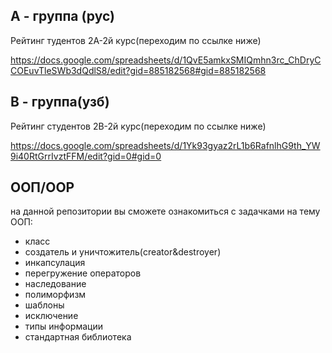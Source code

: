 А - группа (рус)
----------------
Рейтинг тудентов 2А-2й курс(переходим по ссылке ниже)

https://docs.google.com/spreadsheets/d/1QvE5amkxSMIQmhn3rc_ChDryCCOEuvTleSWb3dQdlS8/edit?gid=885182568#gid=885182568

В - группа(узб)
----------------
Рейтинг студентов 2В-2й курс(переходим по ссылке ниже)

https://docs.google.com/spreadsheets/d/1Yk93gyaz2rL1b6RafnlhG9th_YW9i40RtGrrIvztFFM/edit?gid=0#gid=0

ООП/OOP
---------------
на данной репозитории вы сможете ознакомиться  с  задачками на тему ООП:
- класс
- создатель и уничтожитель(creator&destroyer)
- инкапсулация
- перегружение операторов
- наследование
- полиморфизм
- шаблоны
- исключение
- типы информации
- стандартная библиотека
